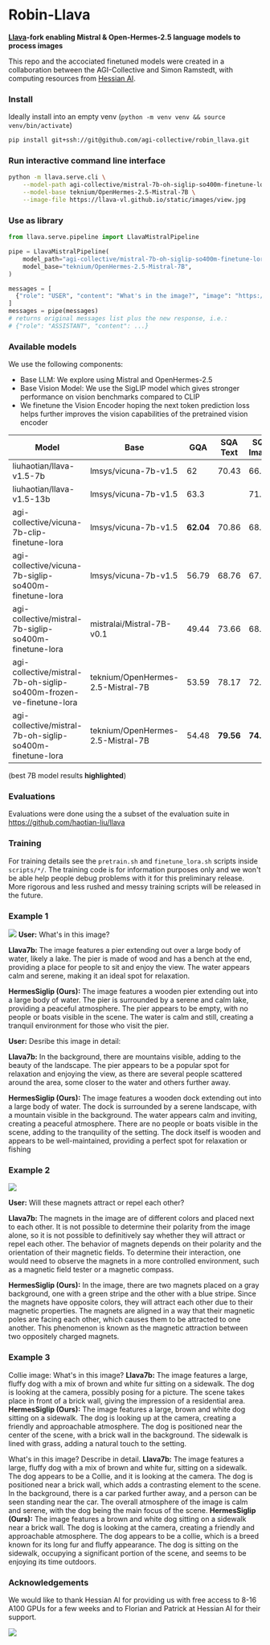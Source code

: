 # Robin-Llava

**[Llava](https://github.com/haotian-liu/llava)-fork enabling Mistral & Open-Hermes-2.5 language models to process images**

This repo and the accociated finetuned models were created in a collaboration between the AGI-Collective and Simon Ramstedt, with computing resources from [Hessian AI](https://hessian.ai/).

### Install
Ideally install into an empty venv (`python -m venv venv && source venv/bin/activate`)

```bash
pip install git+ssh://git@github.com/agi-collective/robin_llava.git
```

### Run interactive command line interface
```bash
python -m llava.serve.cli \
    --model-path agi-collective/mistral-7b-oh-siglip-so400m-finetune-lora \
    --model-base teknium/OpenHermes-2.5-Mistral-7B \
    --image-file https://llava-vl.github.io/static/images/view.jpg
```

### Use as library
```python
from llava.serve.pipeline import LlavaMistralPipeline

pipe = LlavaMistralPipeline(
    model_path="agi-collective/mistral-7b-oh-siglip-so400m-finetune-lora",
    model_base="teknium/OpenHermes-2.5-Mistral-7B",
)

messages = [
  {"role": "USER", "content": "What's in the image?", "image": "https://llava-vl.github.io/static/images/view.jpg"},
]
messages = pipe(messages) 
# returns original messages list plus the new response, i.e.:
# {"role": "ASSISTANT", "content": ...}
```

### Available models
We use the following components: 
- Base LLM: We explore using Mistral and OpenHermes-2.5
- Base Vision Model: We use the SigLIP model which gives stronger performance on vision benchmarks compared to CLIP 
- We finetune the Vision Encoder hoping the next token prediction loss helps further improves the vision capabilities of the pretrained vision encoder

| Model                                                              | Base                              | GQA   | SQA Text | SQA Image |
| ------------------------------------------------------------------ | --------------------------------- | ----- | -------- | --------- |
| liuhaotian/llava-v1.5-7b                                           | lmsys/vicuna-7b-v1.5              | 62    | 70.43    | 66.8      |
| liuhaotian/llava-v1.5-13b                                          | lmsys/vicuna-7b-v1.5              | 63.3  |          | 71.6      |
| agi-collective/vicuna-7b-clip-finetune-lora                        | lmsys/vicuna-7b-v1.5              | **62.04** | 70.86    | 68.72     |
| agi-collective/vicuna-7b-siglip-so400m-finetune-lora               | lmsys/vicuna-7b-v1.5              | 56.79 | 68.76    | 67.48     |
| agi-collective/mistral-7b-siglip-so400m-finetune-lora              | mistralai/Mistral-7B-v0.1         | 49.44 | 73.66    | 68.57     |
| agi-collective/mistral-7b-oh-siglip-so400m-frozen-ve-finetune-lora | teknium/OpenHermes-2.5-Mistral-7B | 53.59 | 78.17    | 72.73     |
| agi-collective/mistral-7b-oh-siglip-so400m-finetune-lora           | teknium/OpenHermes-2.5-Mistral-7B | 54.48 | **79.56**    | **74.22**     |


(best 7B model results **highlighted**)


### Evaluations
Evaluations were done using the a subset of the evaluation suite in https://github.com/haotian-liu/llava


### Training
For training details see the `pretrain.sh` and `finetune_lora.sh` scripts inside `scripts/*/`. The training code is for information purposes only and we won't be able help people debug problems with it for this preliminary release. More rigorous and less rushed and messy training scripts will be released in the future.

### Example 1
![](https://llava-vl.github.io/static/images/view.jpg)
**User:** What's in this image?

**Llava7b:**
The image features a pier extending out over a large body of water, likely a lake. The pier is made of wood and has a bench at the end, providing a place for people to sit and enjoy the view. The water appears calm and serene, making it an ideal spot for relaxation.

**HermesSiglip (Ours):**
The image features a wooden pier extending out into a large body of water. The pier is surrounded by a serene and calm lake, providing a peaceful atmosphere. The pier appears to be empty, with no people or boats visible in the scene. The water is calm and still, creating a tranquil environment for those who visit the pier.

**User:** Desribe this image in detail:

**Llava7b:**
In the background, there are mountains visible, adding to the beauty of the landscape. The pier appears to be a popular spot for relaxation and enjoying the view, as there are several people scattered around the area, some closer to the water and others further away.

**HermesSiglip (Ours):**
The image features a wooden dock extending out into a large body of water. The dock is surrounded by a serene landscape, with a mountain visible in the background. The water appears calm and inviting, creating a peaceful atmosphere.
There are no people or boats visible in the scene, adding to the tranquility of the setting. The dock itself is wooden and appears to be well-maintained, providing a perfect spot for relaxation or fishing

### Example 2
![]([https://pbs.twimg.com/media/GAL3KpGaAAAwNUg?format=jpg&name=360x360](https://scienceqa-webdemo.s3.us-west-1.amazonaws.com/extra/5727/image.png))

**User:** Will these magnets attract or repel each other?

**Llava7b:**
The magnets in the image are of different colors and placed next to each other. It is not possible to determine their polarity from the image alone, so it is not possible to definitively say whether they will attract or repel each other. The behavior of magnets depends on their polarity and the orientation of their magnetic fields. To determine their interaction, one would need to observe the magnets in a more controlled environment, such as a magnetic field tester or a magnetic compass.

 **HermesSiglip (Ours):**
In the image, there are two magnets placed on a gray background, one with a green stripe and the other with a blue stripe. Since the magnets have opposite colors, they will attract each other due to their magnetic properties. The magnets are aligned in a way that their magnetic poles are facing each other, which causes them to be attracted to one another. This phenomenon is known as the magnetic attraction between two oppositely charged magnets.

### Example 3
Collie image:
What's in this image?
**Llava7b:**
The image features a large, fluffy dog with a mix of brown and white fur sitting on a sidewalk. The dog is looking at the camera, possibly posing for a picture. The scene takes place in front of a brick wall, giving the impression of a residential area.
**HermesSiglip (Ours):**
The image features a large, brown and white dog sitting on a sidewalk. The dog is looking up at the camera, creating a friendly and approachable atmosphere. The dog is positioned near the center of the scene, with a brick wall in the background. The sidewalk is lined with grass, adding a natural touch to the setting.

What's in this image? Describe in detail.
**Llava7b:**
The image features a large, fluffy dog with a mix of brown and white fur, sitting on a sidewalk. The dog appears to be a Collie, and it is looking at the camera. The dog is positioned near a brick wall, which adds a contrasting element to the scene.
In the background, there is a car parked further away, and a person can be seen standing near the car. The overall atmosphere of the image is calm and serene, with the dog being the main focus of the scene.
**HermesSiglip (Ours):**
The image features a brown and white dog sitting on a sidewalk near a brick wall. The dog is looking at the camera, creating a friendly and approachable atmosphere. The dog appears to be a collie, which is a breed known for its long fur and fluffy appearance. The dog is sitting on the sidewalk, occupying a significant portion of the scene, and seems to be enjoying its time outdoors.

### Acknowledgements 
We would like to thank Hessian AI for providing us with free access to 8-16 A100 GPUs for a few weeks and to Florian and Patrick at Hessian AI for their support.

 <a style="" src=""><img style="" src="https://hessian.ai/wp-content/themes/hessianai/img/hessian-ai-logo.svg"></img></a>
